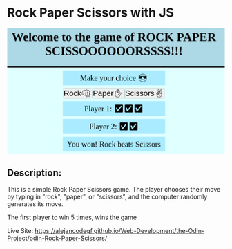 # Rock Paper Scissors with JS

![alt text](images/final_design1.png)

## Description:

This is a simple Rock Paper Scissors game. The player chooses their move by typing in "rock", "paper", or "scissors", and the computer randomly generates its move.

The first player to win 5 times, wins the game

Live Site: https://alejancodegf.github.io/Web-Development/the-Odin-Project/odin-Rock-Paper-Scissors/